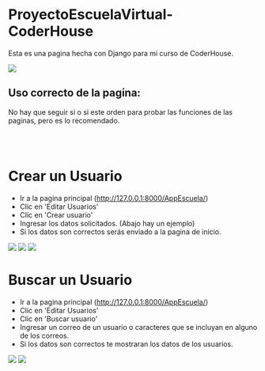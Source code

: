 # ProyectoEscuelaVirtual-CoderHouse
Esta es una pagina hecha con Django para mi curso de CoderHouse.

<img src="https://imgur.com/GLVBahD.png">

## Uso correcto de la pagina:
No hay que seguir si o si este orden para probar las funciones de las paginas, pero es lo recomendado.

<br/>
<br/>

# Crear un Usuario

* Ir a la pagina principal (http://127.0.0.1:8000/AppEscuela/)
* Clic en 'Editar Usuarios'
* Clic en 'Crear usuario'
* Ingresar los datos solicitados. (Abajo hay un ejemplo)
* Si los datos son correctos serás enviado a la pagina de inicio.
<img src="https://imgur.com/vlP1j2b.png">
<img src="https://imgur.com/wQthAQI.png">
<img src="https://imgur.com/r4m7y7H.png">

# Buscar un Usuario
* Ir a la pagina principal (http://127.0.0.1:8000/AppEscuela/)
* Clic en 'Editar Usuarios'
* Clic en 'Buscar usuario'
* Ingresar un correo de un usuario o caracteres que se incluyan en alguno de los correos.
* Si los datos son correctos te mostraran los datos de los usuarios.
<img src="https://imgur.com/EjmMvg5.png">
<img src="https://imgur.com/35iYl4k">
